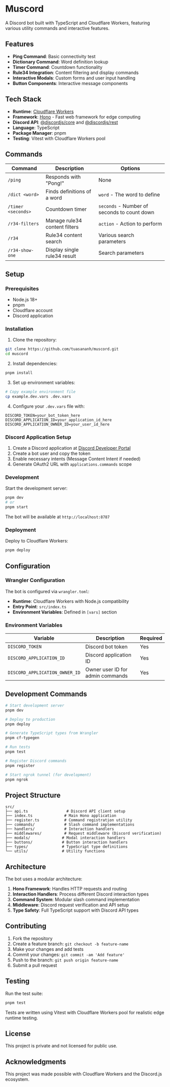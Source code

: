 # Muscord

A Discord bot built with TypeScript and Cloudflare Workers, featuring various utility commands and interactive features.

## Features

-   **Ping Command**: Basic connectivity test
-   **Dictionary Command**: Word definition lookup
-   **Timer Command**: Countdown functionality
-   **Rule34 Integration**: Content filtering and display commands
-   **Interactive Modals**: Custom forms and user input handling
-   **Button Components**: Interactive message components

## Tech Stack

-   **Runtime**: [Cloudflare Workers](https://workers.cloudflare.com/)
-   **Framework**: [Hono](https://hono.dev/) - Fast web framework for edge computing
-   **Discord API**: [@discordjs/core](https://github.com/discordjs/discord.js) and [@discordjs/rest](https://github.com/discordjs/discord.js)
-   **Language**: TypeScript
-   **Package Manager**: pnpm
-   **Testing**: Vitest with Cloudflare Workers pool

## Commands

| Command            | Description                   | Options                                     |
| ------------------ | ----------------------------- | ------------------------------------------- |
| `/ping`            | Responds with "Pong!"         | None                                        |
| `/dict <word>`     | Finds definitions of a word   | `word` - The word to define                 |
| `/timer <seconds>` | Countdown timer               | `seconds` - Number of seconds to count down |
| `/r34-filters`     | Manage rule34 content filters | `action` - Action to perform                |
| `/r34`             | Rule34 content search         | Various search parameters                   |
| `/r34-show-one`    | Display single rule34 result  | Search parameters                           |

## Setup

### Prerequisites

-   Node.js 18+
-   pnpm
-   Cloudflare account
-   Discord application

### Installation

1. Clone the repository:

```bash
git clone https://github.com/tuasananh/muscord.git
cd muscord
```

2. Install dependencies:

```bash
pnpm install
```

3. Set up environment variables:

```bash
# Copy example environment file
cp example.dev.vars .dev.vars
```

4. Configure your `.dev.vars` file with:

```
DISCORD_TOKEN=your_bot_token_here
DISCORD_APPLICATION_ID=your_application_id_here
DISCORD_APPLICATION_OWNER_ID=your_user_id_here
```

### Discord Application Setup

1. Create a Discord application at [Discord Developer Portal](https://discord.com/developers/applications)
2. Create a bot user and copy the token
3. Enable necessary intents (Message Content Intent if needed)
4. Generate OAuth2 URL with `applications.commands` scope

### Development

Start the development server:

```bash
pnpm dev
# or
pnpm start
```

The bot will be available at `http://localhost:8787`

### Deployment

Deploy to Cloudflare Workers:

```bash
pnpm deploy
```

## Configuration

### Wrangler Configuration

The bot is configured via `wrangler.toml`:

-   **Runtime**: Cloudflare Workers with Node.js compatibility
-   **Entry Point**: `src/index.ts`
-   **Environment Variables**: Defined in `[vars]` section

### Environment Variables

| Variable                       | Description                      | Required |
| ------------------------------ | -------------------------------- | -------- |
| `DISCORD_TOKEN`                | Discord bot token                | Yes      |
| `DISCORD_APPLICATION_ID`       | Discord application ID           | Yes      |
| `DISCORD_APPLICATION_OWNER_ID` | Owner user ID for admin commands | Yes      |

## Development Commands

```bash
# Start development server
pnpm dev

# Deploy to production
pnpm deploy

# Generate TypeScript types from Wrangler
pnpm cf-typegen

# Run tests
pnpm test

# Register Discord commands
pnpm register

# Start ngrok tunnel (for development)
pnpm ngrok
```

## Project Structure

```
src/
├── api.ts                 # Discord API client setup
├── index.ts              # Main Hono application
├── register.ts           # Command registration utility
├── commands/             # Slash command implementations
├── handlers/             # Interaction handlers
├── middlewares/          # Request middleware (Discord verification)
├── modals/              # Modal interaction handlers
├── buttons/             # Button interaction handlers
├── types/               # TypeScript type definitions
└── utils/               # Utility functions
```

## Architecture

The bot uses a modular architecture:

1. **Hono Framework**: Handles HTTP requests and routing
2. **Interaction Handlers**: Process different Discord interaction types
3. **Command System**: Modular slash command implementation
4. **Middleware**: Discord request verification and API setup
5. **Type Safety**: Full TypeScript support with Discord API types

## Contributing

1. Fork the repository
2. Create a feature branch: `git checkout -b feature-name`
3. Make your changes and add tests
4. Commit your changes: `git commit -am 'Add feature'`
5. Push to the branch: `git push origin feature-name`
6. Submit a pull request

## Testing

Run the test suite:

```bash
pnpm test
```

Tests are written using Vitest with Cloudflare Workers pool for realistic edge runtime testing.

## License

This project is private and not licensed for public use.

## Acknowledgments

This project was made possible with Cloudflare Workers and the Discord.js ecosystem.
